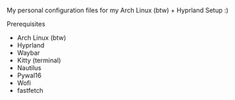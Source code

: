 My personal configuration files for my Arch Linux (btw) + Hyprland Setup :)

Prerequisites

- Arch Linux (btw)
- Hyprland
- Waybar
- Kitty (terminal)
- Nautilus
- Pywal16
- Wofi
- fastfetch
